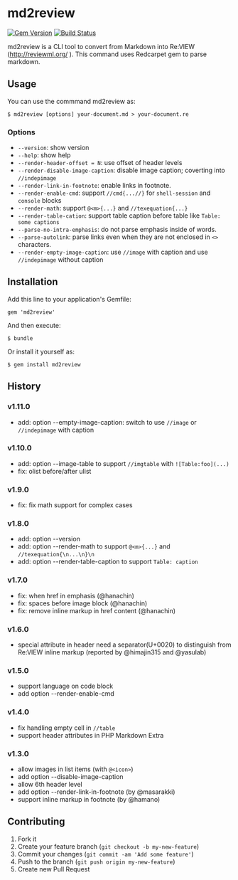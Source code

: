 # md2review

[![Gem Version](https://badge.fury.io/rb/md2review.svg)](https://badge.fury.io/rb/md2review)
[![Build Status](https://secure.travis-ci.org/takahashim/md2review.svg)](https://travis-ci.org/takahashim/md2review)

md2review is a CLI tool to convert from Markdown into Re:VIEW (http://reviewml.org/ ).
This command uses Redcarpet gem to parse markdown.

## Usage

You can use the commmand md2review as:

    $ md2review [options] your-document.md > your-document.re

### Options

* `--version`: show version
* `--help`: show help
* `--render-header-offset = N`: use offset of header levels
* `--render-disable-image-caption`: disable image caption; coverting into `//indepimage`
* `--render-link-in-footnote`: enable links in footnote.
* `--render-enable-cmd`: support `//cmd{...//}` for `shell-session` and `console` blocks
* `--render-math`: support `@<m>{...}` and `//texequation{...}`
* `--render-table-cation`: support table caption before table like `Table: some captions`
* `--parse-no-intra-emphasis`: do not parse emphasis inside of words.
* `--parse-autolink`: parse links even when they are not enclosed in `<>` characters.
* `--render-empty-image-caption`: use `//image` with caption and use `//indepimage` without caption


## Installation

Add this line to your application's Gemfile:

    gem 'md2review'

And then execute:

    $ bundle

Or install it yourself as:

    $ gem install md2review

## History

### v1.11.0
* add: option --empty-image-caption: switch to use `//image` or `//indepimage` with caption

### v1.10.0
* add: option --image-table to support `//imgtable` with `![Table:foo](...)`
* fix: olist before/after ulist

### v1.9.0
* fix: fix math support for complex cases

### v1.8.0
* add: option --version
* add: option --render-math to support `@<m>{...}` and `//texequation{\n...\n}\n`
* add: option --render-table-caption to support `Table: caption`

### v1.7.0
* fix: when href in emphasis (@hanachin)
* fix: spaces before image block (@hanachin)
* fix: remove inline markup in href content (@hanachin)

### v1.6.0
* special attribute in header need a separator(U+0020) to distinguish from Re:VIEW inline markup
  (reported by @himajin315 and @yasulab)

### v1.5.0
* support language on code block
* add option --render-enable-cmd

### v1.4.0
* fix handling empty cell in `//table`
* support header attributes in PHP Markdown Extra

### v1.3.0
* allow images in list items (with `@<icon>`)
* add option --disable-image-caption
* allow 6th header level
* add option --render-link-in-footnote (by @masarakki)
* support inline markup in footnote (by @hamano)


## Contributing

1. Fork it
2. Create your feature branch (`git checkout -b my-new-feature`)
3. Commit your changes (`git commit -am 'Add some feature'`)
4. Push to the branch (`git push origin my-new-feature`)
5. Create new Pull Request
